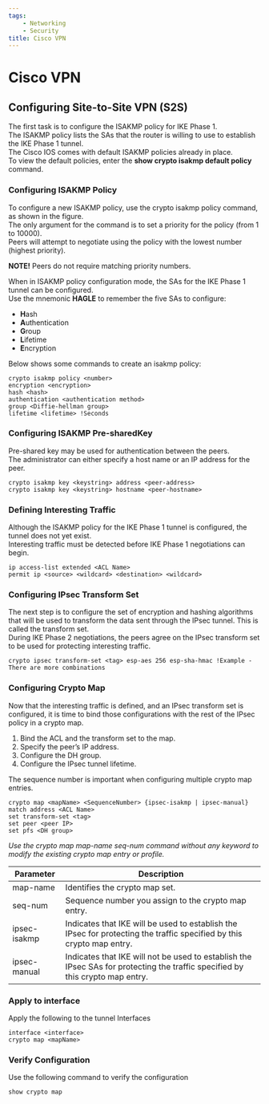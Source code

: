 ```yaml
---
tags:
    - Networking
    - Security
title: Cisco VPN
---
```

# Cisco VPN

## Configuring Site-to-Site VPN (S2S)
The first task is to configure the ISAKMP policy for IKE Phase 1.  
The ISAKMP policy lists the SAs that the router is willing to use to establish the IKE Phase 1 tunnel.  
The Cisco IOS comes with default ISAKMP policies already in place.  
To view the default policies, enter the **show crypto isakmp default policy** command.

### Configuring ISAKMP Policy

To configure a new ISAKMP policy, use the crypto isakmp policy command, as shown in the figure.  
The only argument for the command is to set a priority for the policy (from 1 to 10000).  
Peers will attempt to negotiate using the policy with the lowest number (highest priority).  

**NOTE!** Peers do not require matching priority numbers.

When in ISAKMP policy configuration mode, the SAs for the IKE Phase 1 tunnel can be configured.  
Use the mnemonic **HAGLE** to remember the five SAs to configure:

- **H**ash
- **A**uthentication
- **G**roup
- **L**ifetime
- **E**ncryption

Below shows some commands to create an isakmp policy:

    crypto isakmp policy <number>
    encryption <encryption>
    hash <hash>
    authentication <authentication method>
    group <Diffie-hellman group>
    lifetime <lifetime> !Seconds


### Configuring ISAKMP Pre-sharedKey
Pre-shared key may be used for authentication between the peers.  
The administrator can either specify a host name or an IP address for the peer.

    crypto isakmp key <keystring> address <peer-address>
    crypto isakmp key <keystring> hostname <peer-hostname>

### Defining Interesting Traffic
Although the ISAKMP policy for the IKE Phase 1 tunnel is configured, the tunnel does not yet exist.  
Interesting traffic must be detected before IKE Phase 1 negotiations can begin.

    ip access-list extended <ACL Name>
    permit ip <source> <wildcard> <destination> <wildcard>

### Configuring IPsec Transform Set
The next step is to configure the set of encryption and hashing algorithms that will be used to transform the data sent through the IPsec tunnel. This is called the transform set.  
During IKE Phase 2 negotiations, the peers agree on the IPsec transform set to be used for protecting interesting traffic.

    crypto ipsec transform-set <tag> esp-aes 256 esp-sha-hmac !Example - There are more combinations

### Configuring Crypto Map
Now that the interesting traffic is defined, and an IPsec transform set is configured, it is time to bind those configurations with the rest of the IPsec policy in a crypto map.  

1. Bind the ACL and the transform set to the map.
2. Specify the peer’s IP address.
3. Configure the DH group.
4. Configure the IPsec tunnel lifetime.

The sequence number is important when configuring multiple crypto map entries.

    crypto map <mapName> <SequenceNumber> {ipsec-isakmp | ipsec-manual}
    match address <ACL Name>
    set transform-set <tag>
    set peer <peer IP>
    set pfs <DH group>

*Use the crypto map map-name seq-num command without any keyword to modify the existing crypto map entry or profile.*

| Parameter | Description |
|---|---|
| map-name | Identifies the crypto map set.|
| seq-num  | Sequence number you assign to the crypto map entry. |
| ipsec-isakmp | Indicates that IKE will be used to establish the IPsec for protecting the traffic specified by this crypto map entry. |
| ipsec-manual | Indicates that IKE will not be used to establish the IPsec SAs for protecting the traffic specified by this crypto map entry. |

### Apply to interface
Apply the following to the tunnel Interfaces

    interface <interface>
    crypto map <mapName>

### Verify Configuration
Use the following command to verify the configuration

    show crypto map